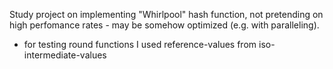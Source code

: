 Study project on implementing "Whirlpool" hash function, not pretending on high perfomance rates - may be somehow optimized (e.g. with paralleling).
- for testing round functions I used reference-values from iso-intermediate-values
